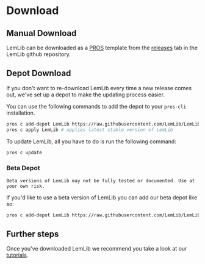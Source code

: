 # Download

## Manual Download

LemLib can be downloaded as a [PROS](https://pros.cs.purdue.edu/) template from
the [releases](https://github.com/LemLib/LemLib/releases) tab in the LemLib github repository.

## Depot Download

If you don't want to re-download LemLib every time a new release comes out, we've set up a depot to make the updating
process easier.

You can use the following commands to add the depot to your `pros-cli` installation.

```bash
pros c add-depot LemLib https://raw.githubusercontent.com/LemLib/LemLib/depot/stable.json # adds LemLib's stable depot
pros c apply LemLib # applies latest stable version of LemLib
```

To update LemLib, all you have to do is run the following command:

```bash
pros c update
```

### Beta Depot

```{warning}
Beta versions of LemLib may not be fully tested or documented. Use at your own risk.
```

If you'd like to use a beta version of LemLib you can add our beta depot like so:

```bash
pros c add-depot LemLib https://raw.githubusercontent.com/LemLib/LemLib/depot/beta.json # adds LemLib's beta depot
```

## Further steps

Once you've downloaded LemLib we recommend you take a look at our [tutorials](./tutorials/1_getting_started.md).

